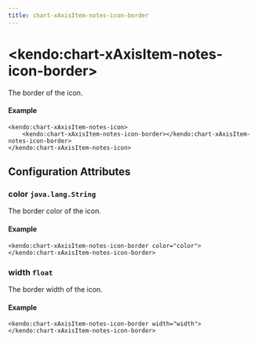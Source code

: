 ```yaml
---
title: chart-xAxisItem-notes-icon-border
---
```


# \<kendo:chart-xAxisItem-notes-icon-border\>

The border of the icon.

#### Example
    <kendo:chart-xAxisItem-notes-icon>
        <kendo:chart-xAxisItem-notes-icon-border></kendo:chart-xAxisItem-notes-icon-border>
    </kendo:chart-xAxisItem-notes-icon>

## Configuration Attributes

### color `java.lang.String`

The border color of the icon.

#### Example
    <kendo:chart-xAxisItem-notes-icon-border color="color">
    </kendo:chart-xAxisItem-notes-icon-border>

### width `float`

The border width of the icon.

#### Example
    <kendo:chart-xAxisItem-notes-icon-border width="width">
    </kendo:chart-xAxisItem-notes-icon-border>

